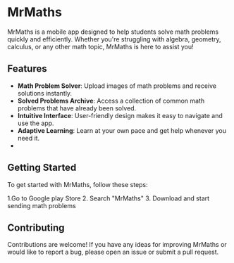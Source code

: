 # MrMaths

MrMaths is a mobile app designed to help students solve math problems quickly and efficiently. Whether you're struggling with algebra, geometry, calculus, or any other math topic, MrMaths is here to assist you!

## Features

- **Math Problem Solver**: Upload images of math problems and receive solutions instantly.
- **Solved Problems Archive**: Access a collection of common math problems that have already been solved.
- **Intuitive Interface**: User-friendly design makes it easy to navigate and use the app.
- **Adaptive Learning**: Learn at your own pace and get help whenever you need it.
- 
## Getting Started

To get started with MrMaths, follow these steps:

1.Go to Google play Store
2. Search "MrMaths"
3. Download and start sending math problems

## Contributing

Contributions are welcome! If you have any ideas for improving MrMaths or would like to report a bug, please open an issue or submit a pull request.
